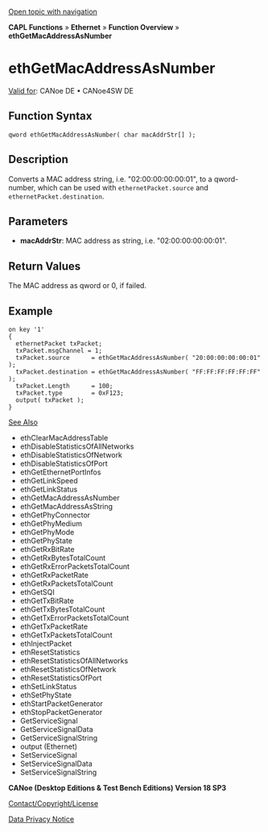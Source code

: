 [Open topic with navigation](../../../../../CANoeDEFamily.htm#Topics/CAPLFunctions/IP/Functions/CAPLfunctionEthGetMacAddressAsNumber.md)

**CAPL Functions** » **Ethernet** » **Function Overview** » **ethGetMacAddressAsNumber**

# ethGetMacAddressAsNumber

[Valid for](../../../Shared/FeatureAvailability.md): CANoe DE • CANoe4SW DE

## Function Syntax

```plaintext
qword ethGetMacAddressAsNumber( char macAddrStr[] );
```

## Description

Converts a MAC address string, i.e. "02:00:00:00:00:01", to a qword-number, which can be used with `ethernetPacket.source` and `ethernetPacket.destination`.

## Parameters

- **macAddrStr**: MAC address as string, i.e. "02:00:00:00:00:01".

## Return Values

The MAC address as qword or 0, if failed.

## Example

```plaintext
on key '1'
{
  ethernetPacket txPacket;
  txPacket.msgChannel = 1;
  txPacket.source      = ethGetMacAddressAsNumber( "20:00:00:00:00:01" );
  txPacket.destination = ethGetMacAddressAsNumber( "FF:FF:FF:FF:FF:FF" );
  txPacket.Length      = 100;
  txPacket.type        = 0xF123;
  output( txPacket );
}
```

[See Also](javascript:void(0);)
- ethClearMacAddressTable
- ethDisableStatisticsOfAllNetworks
- ethDisableStatisticsOfNetwork
- ethDisableStatisticsOfPort
- ethGetEthernetPortInfos
- ethGetLinkSpeed
- ethGetLinkStatus
- ethGetMacAddressAsNumber
- ethGetMacAddressAsString
- ethGetPhyConnector
- ethGetPhyMedium
- ethGetPhyMode
- ethGetPhyState
- ethGetRxBitRate
- ethGetRxBytesTotalCount
- ethGetRxErrorPacketsTotalCount
- ethGetRxPacketRate
- ethGetRxPacketsTotalCount
- ethGetSQI
- ethGetTxBitRate
- ethGetTxBytesTotalCount
- ethGetTxErrorPacketsTotalCount
- ethGetTxPacketRate
- ethGetTxPacketsTotalCount
- ethInjectPacket
- ethResetStatistics
- ethResetStatisticsOfAllNetworks
- ethResetStatisticsOfNetwork
- ethResetStatisticsOfPort
- ethSetLinkStatus
- ethSetPhyState
- ethStartPacketGenerator
- ethStopPacketGenerator
- GetServiceSignal
- GetServiceSignalData
- GetServiceSignalString
- output (Ethernet)
- SetServiceSignal
- SetServiceSignalData
- SetServiceSignalString

**CANoe (Desktop Editions & Test Bench Editions) Version 18 SP3**

[Contact/Copyright/License](../../../Shared/ContactCopyrightLicense.md)

[Data Privacy Notice](https://www.vector.com/int/en/company/get-info/privacy-policy/)
